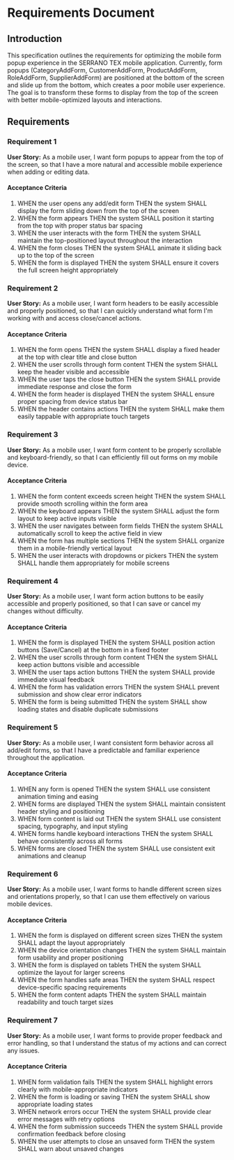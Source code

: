 # Requirements Document

## Introduction

This specification outlines the requirements for optimizing the mobile form popup experience in the SERRANO TEX mobile application. Currently, form popups (CategoryAddForm, CustomerAddForm, ProductAddForm, RoleAddForm, SupplierAddForm) are positioned at the bottom of the screen and slide up from the bottom, which creates a poor mobile user experience. The goal is to transform these forms to display from the top of the screen with better mobile-optimized layouts and interactions.

## Requirements

### Requirement 1

**User Story:** As a mobile user, I want form popups to appear from the top of the screen, so that I have a more natural and accessible mobile experience when adding or editing data.

#### Acceptance Criteria

1. WHEN the user opens any add/edit form THEN the system SHALL display the form sliding down from the top of the screen
2. WHEN the form appears THEN the system SHALL position it starting from the top with proper status bar spacing
3. WHEN the user interacts with the form THEN the system SHALL maintain the top-positioned layout throughout the interaction
4. WHEN the form closes THEN the system SHALL animate it sliding back up to the top of the screen
5. WHEN the form is displayed THEN the system SHALL ensure it covers the full screen height appropriately

### Requirement 2

**User Story:** As a mobile user, I want form headers to be easily accessible and properly positioned, so that I can quickly understand what form I'm working with and access close/cancel actions.

#### Acceptance Criteria

1. WHEN the form opens THEN the system SHALL display a fixed header at the top with clear title and close button
2. WHEN the user scrolls through form content THEN the system SHALL keep the header visible and accessible
3. WHEN the user taps the close button THEN the system SHALL provide immediate response and close the form
4. WHEN the form header is displayed THEN the system SHALL ensure proper spacing from device status bar
5. WHEN the header contains actions THEN the system SHALL make them easily tappable with appropriate touch targets

### Requirement 3

**User Story:** As a mobile user, I want form content to be properly scrollable and keyboard-friendly, so that I can efficiently fill out forms on my mobile device.

#### Acceptance Criteria

1. WHEN the form content exceeds screen height THEN the system SHALL provide smooth scrolling within the form area
2. WHEN the keyboard appears THEN the system SHALL adjust the form layout to keep active inputs visible
3. WHEN the user navigates between form fields THEN the system SHALL automatically scroll to keep the active field in view
4. WHEN the form has multiple sections THEN the system SHALL organize them in a mobile-friendly vertical layout
5. WHEN the user interacts with dropdowns or pickers THEN the system SHALL handle them appropriately for mobile screens

### Requirement 4

**User Story:** As a mobile user, I want form action buttons to be easily accessible and properly positioned, so that I can save or cancel my changes without difficulty.

#### Acceptance Criteria

1. WHEN the form is displayed THEN the system SHALL position action buttons (Save/Cancel) at the bottom in a fixed footer
2. WHEN the user scrolls through form content THEN the system SHALL keep action buttons visible and accessible
3. WHEN the user taps action buttons THEN the system SHALL provide immediate visual feedback
4. WHEN the form has validation errors THEN the system SHALL prevent submission and show clear error indicators
5. WHEN the form is being submitted THEN the system SHALL show loading states and disable duplicate submissions

### Requirement 5

**User Story:** As a mobile user, I want consistent form behavior across all add/edit forms, so that I have a predictable and familiar experience throughout the application.

#### Acceptance Criteria

1. WHEN any form is opened THEN the system SHALL use consistent animation timing and easing
2. WHEN forms are displayed THEN the system SHALL maintain consistent header styling and positioning
3. WHEN form content is laid out THEN the system SHALL use consistent spacing, typography, and input styling
4. WHEN forms handle keyboard interactions THEN the system SHALL behave consistently across all forms
5. WHEN forms are closed THEN the system SHALL use consistent exit animations and cleanup

### Requirement 6

**User Story:** As a mobile user, I want forms to handle different screen sizes and orientations properly, so that I can use them effectively on various mobile devices.

#### Acceptance Criteria

1. WHEN the form is displayed on different screen sizes THEN the system SHALL adapt the layout appropriately
2. WHEN the device orientation changes THEN the system SHALL maintain form usability and proper positioning
3. WHEN the form is displayed on tablets THEN the system SHALL optimize the layout for larger screens
4. WHEN the form handles safe areas THEN the system SHALL respect device-specific spacing requirements
5. WHEN the form content adapts THEN the system SHALL maintain readability and touch target sizes

### Requirement 7

**User Story:** As a mobile user, I want forms to provide proper feedback and error handling, so that I understand the status of my actions and can correct any issues.

#### Acceptance Criteria

1. WHEN form validation fails THEN the system SHALL highlight errors clearly with mobile-appropriate indicators
2. WHEN the form is loading or saving THEN the system SHALL show appropriate loading states
3. WHEN network errors occur THEN the system SHALL provide clear error messages with retry options
4. WHEN the form submission succeeds THEN the system SHALL provide confirmation feedback before closing
5. WHEN the user attempts to close an unsaved form THEN the system SHALL warn about unsaved changes
